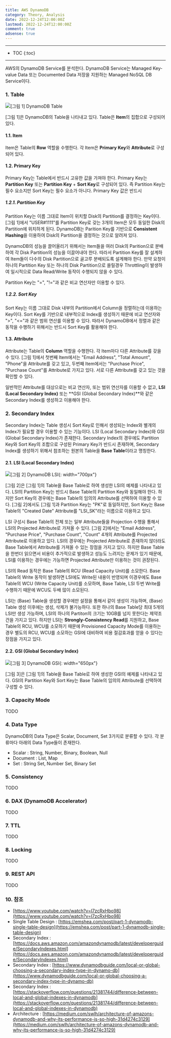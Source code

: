 ```yaml
---
title: AWS DynamoDB
category: Theory, Analysis
date: 2022-12-24T12:00:00Z
lastmod: 2022-12-24T12:00:00Z
comment: true
adsense: true
---
```


***

* TOC
{:toc}

***

AWS의 DynamoDB Service를 분석한다. DynamoDB Service는 Managed Key-value Data 또는 Documented Data 저장을 지원하는 Managed NoSQL DB Service이다.

### 1. Table

![[그림 1] DynamoDB Table]({{site.baseurl}}/images/theory_analysis/AWS_DynamoDB/AWS_DynamoDB_BaseTable.PNG)

[그림 1]은 DynamoDB의 Table을 나타내고 있다. Table은 **Item**의 집합으로 구성되어 있다.

#### 1.1. Item

Item은 Table의 **Row** 역할을 수행한다. 각 Item은 **Primary Key**와 **Attribute**로 구성되어 있다.

#### 1.2. Primary Key

Primary Key는 Table에서 반드시 고유한 값을 가져야 한다. Primary Key는 **Partition Key** 또는 **Partition Key** + **Sort Key**로 구성되어 있다. 즉 Partition Key는 필수 요소지만 Sort Key는 필수 요소가 아니다. Primary Key 값은 반드시 

##### 1.2.1. Partition Key

Partition Key는 이름 그대로 Item이 위치할 Disk의 Partition를 결정하는 Key이다. [그림 1]에서 "USER#1111"를 Partition Key로 갖는 3개의 Item은 모두 동일한 Disk의 Partition에 위치하게 된다. DynamoDB는 Parition Key를 기반으로 **Consistent Hashing**을 이용하여 Disk의 Partition을 결정하는 것으로 알려져 있다.

DynamoDB의 성능을 끌어올리기 위해서는 Item들을 여러 Disk의 Parition으로 분배하여 각 Disk Partition의 성능을 이끌어내야 한다. 따라서 Partition Key를 잘 설계하여 Item들이 다수의 Disk Partition으로 골고루 분배되도록 설계해야 한다. 만약 요청이 하나의 Partition Key 또는 하나의 Disk Partition으로 쏠릴경우 Throttling이 발생하여 일시적으로 Data Read/Write 동작이 수행되지 않을 수 있다.

Partition Key는 "=", "!="과 같은 비교 연산자만 이용할 수 있다.

##### 1.2.2. Sort Key

Sort Key는 이름 그대로 Disk 내부의 Partition에서 Column을 정렬하는데 이용하는 Key이다. Sort Key를 기반으로 내부적으로 Index를 생성하기 때문에 비교 연산자와 ">", "<="과 같은 범위 연산를 이용할 수 있다. 따라서 DynamoDB에서 정렬과 같은 동작을 수행하기 위해서는 반드시 Sort Key를 활용해야 한다.

#### 1.3. Attribute

Attribute는 Table의 **Column** 역할을 수행한다. 각 Item마다 다른 Attribute를 갖을 수 있다. [그림 1]에서 첫번째 Item에서는 "Email Address", "Total Amount", "Phone"을 Attribute를 갖고 있고, 두번째 Item에서는 "Purchase Price", "Purchase Count"를 Attribute로 가지고 있다. 서로 다른 Attribute를 갖고 있는 것을 확인할 수 있다.

일반적인 Attribute를 대상으로는 비교 연산자, 또는 범위 연산자를 이용할 수 없고, **LSI (Local Secondary Index)** 또는 **GSI (Global Secondary Index)**와 같은 Secondary Index를 생성하고 이용해야 한다.

### 2. Secondary Index

Secondary Index는 Table 생성시 Sort Key로 인해서 생성되는 Index와 별개의 Index가 필요할 경우 이용할 수 있는 기능이다. LSI (Local Secondary Index)와 GSI (Global Secondary Index)가 존재한다. Secondary Index의 경우에도 Partition Key와 Sort Key의 조합으로 구성된 Primary Key가 반드시 존재하며, Secondary Index를 생성하기 위해서 참조하는 원본의 Table을 **Base Table**이라고 명칭한다.

#### 2.1. LSI (Local Secondary Index)

![[그림 2] DynamoDB LSI]({{site.baseurl}}/images/theory_analysis/AWS_DynamoDB/AWS_DynamoDB_LSI.PNG){: width="700px"}

[그림 2]은 [그림 1]의 Table을 Base Table로 하여 생성한 LSI의 예제를 나타내고 있다. LSI의 Partition Key는 반드시 Base Table의 Partition Key와 동일해야 한다. 하지만 Sort Key의 경우에는 Base Table의 임의의 Attribute를 선택하여 이용할 수 있다. [그림 2]에서도 [그림 1]과 Partition Key는 "PK"로 동일하지만, Sort Key는 Base Table의 "Created Date" Attribute를 "LSI_SK"라는 이름으로 이용하고 있다.

LSI 구성시 Base Table의 전체 또는 일부 Attribute들을 Projection 수행을 통해서 LSI의 Projected Attribute로 가져올 수 있다. [그림 2]에서는 "Email Address", "Purchase Price", "Purchase Count", "Count" 4개의 Attribute를 Projected Attribute로 이용하고 있다. LSI의 경우에는 Projected Attribute로 존재하지 않더라도 Base Table에서 Attribute를 가져올 수 있는 장점을 가지고 있다. 하지만 Base Table을 한번더 읽으면서 비용이 추가적으로 발생하고 성능도 느려지는 문제가 있기 때문에, LSI를 이용하는 경우에는 가능하면 Projected Attribute만 이용하는 것이 권장된다.

LSI의 Read 동작은 Base Table의 RCU (Read Capacity Unit)를 소모한다. Base Table의 Write 동작이 발생하면 LSI에도 Write된 내용이 반영되며 이경우에도 Base Table의 WCU (Write Capacity Unit)를 소모하며, Base Table, LSI 두번 Write를 수행하기 때문에 WCU도 두배 많이 소모된다.

LSI는 (Base) Table을 생성할 경우에만 설정을 통해서 같이 생성이 가능하며, (Base) Table 생성 이후에는 생성, 삭제가 불가능하다. 또한 하나의 Base Table당 최대 5개의 LSI만 생성 가능하며, LSI의 하나의 Partiton의 크기는 10GB를 넘지 못한다는 제약조건을 가지고 있다. 하지만 LSI는 **Strongly-Consistency Read**를 지원하고, Base Table의 RCU, WCU를 소모하기 때문에 Provisioned Capacity Mode를 이용하는 경우 별도의 RCU, WCU를 소모하는 GSI에 대비하여 비용 절감효과를 얻을 수 있다는 장점을 가지고 있다.

#### 2.2. GSI (Global Secondary Index)

![[그림 3] DynamoDB GSI]({{site.baseurl}}/images/theory_analysis/AWS_DynamoDB/AWS_DynamoDB_GSI.PNG){: width="650px"}

[그림 3]은 [그림 1]의 Table을 Base Table로 하여 생성한 GSI의 예제를 나타내고 있다. GSI의 Partition Key와 Sort Key는 Base Table의 임의의 Attribute를 선택하여 구성할 수 있다.

### 3. Capacity Mode

TODO

### 4. Data Type

DynamoDB의 Data Type은 Scalar, Document, Set 3가지로 분류할 수 있다. 각 분류마다 아래의 Data Type들이 존재한다.

* Scalar : String, Number, Binary, Boolean, Null
* Document : List, Map
* Set : String Set, Number Set, Binary Set

### 5. Consistency

TODO

### 6. DAX (DynamoDB Accelerator)

TODO

### 7. TTL

TODO

### 8. Locking

TODO

### 9. REST API

TODO

### 10. 참조

* [https://www.youtube.com/watch?v=I7zcRxHbo98](https://www.youtube.com/watch?v=I7zcRxHbo98)
* Single Table Design : [https://emshea.com/post/part-1-dynamodb-single-table-design](https://emshea.com/post/part-1-dynamodb-single-table-design)
* Secondary Index : [https://docs.aws.amazon.com/amazondynamodb/latest/developerguide/SecondaryIndexes.html](https://docs.aws.amazon.com/amazondynamodb/latest/developerguide/SecondaryIndexes.html)
* Secondary Index : [https://www.dynamodbguide.com/local-or-global-choosing-a-secondary-index-type-in-dynamo-db](https://www.dynamodbguide.com/local-or-global-choosing-a-secondary-index-type-in-dynamo-db)
* Secondary Index : [https://stackoverflow.com/questions/21381744/difference-between-local-and-global-indexes-in-dynamodb](https://stackoverflow.com/questions/21381744/difference-between-local-and-global-indexes-in-dynamodb)
* Architecture : [https://medium.com/swlh/architecture-of-amazons-dynamodb-and-why-its-performance-is-so-high-31d4274c3129](https://medium.com/swlh/architecture-of-amazons-dynamodb-and-why-its-performance-is-so-high-31d4274c3129)